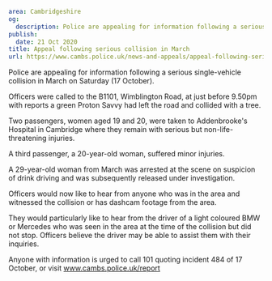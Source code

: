 ```yaml
area: Cambridgeshire
og:
  description: Police are appealing for information following a serious single-vehicle collision in March on Saturday (17 October).
publish:
  date: 21 Oct 2020
title: Appeal following serious collision in March
url: https://www.cambs.police.uk/news-and-appeals/appeal-following-serious-collision-in-march
```

Police are appealing for information following a serious single-vehicle collision in March on Saturday (17 October).

Officers were called to the B1101, Wimblington Road, at just before 9.50pm with reports a green Proton Savvy had left the road and collided with a tree.

Two passengers, women aged 19 and 20, were taken to Addenbrooke's Hospital in Cambridge where they remain with serious but non-life-threatening injuries.

A third passenger, a 20-year-old woman, suffered minor injuries.

A 29-year-old woman from March was arrested at the scene on suspicion of drink driving and was subsequently released under investigation.

Officers would now like to hear from anyone who was in the area and witnessed the collision or has dashcam footage from the area.

They would particularly like to hear from the driver of a light coloured BMW or Mercedes who was seen in the area at the time of the collision but did not stop. Officers believe the driver may be able to assist them with their inquiries.

Anyone with information is urged to call 101 quoting incident 484 of 17 October, or visit www.cambs.police.uk/report
